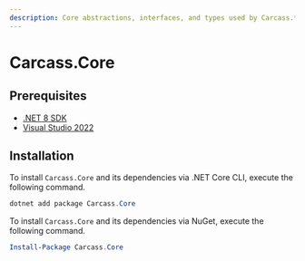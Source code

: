 ```yaml
---
description: Core abstractions, interfaces, and types used by Carcass.* libraries.
---
```


# Carcass.Core

## Prerequisites

* [.NET 8 SDK](https://dotnet.microsoft.com/en-us/download/dotnet/8.0)
* [Visual Studio 2022](https://visualstudio.microsoft.com/vs/)

## Installation

To install `Carcass.Core` and its dependencies via .NET Core CLI, execute the following command.

```powershell
dotnet add package Carcass.Core
```

To install `Carcass.Core` and its dependencies via NuGet, execute the following command.

```powershell
Install-Package Carcass.Core
```


